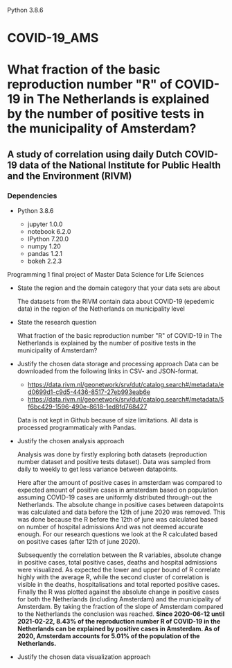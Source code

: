 Python 3.8.6
# COVID-19_AMS
# What fraction of the basic reproduction number "R" of COVID-19 in The Netherlands is explained by the number of positive tests in the municipality of Amsterdam?
## A study of correlation using daily Dutch COVID-19 data of the National Institute for Public Health and the Environment (RIVM)

### Dependencies

- Python 3.8.6

	- jupyter 1.0.0
	- notebook 6.2.0
	- IPython 7.20.0
	- numpy 1.20
	- pandas 1.2.1
	- bokeh 2.2.3

Programming 1 final project of Master Data Science for Life Sciences

- State the region and the domain category that your data sets are about

	The datasets from the RIVM contain data about COVID-19 (epedemic data) in the region of the Netherlands on municipality level

- State the research question

	What fraction of the basic reproduction number "R" of COVID-19 in The Netherlands is explained by the number of positive tests in the municipality of Amsterdam?


- Justify the chosen data storage and processing approach
	Data can be downloaded from the following links in CSV- and JSON-format.

	- https://data.rivm.nl/geonetwork/srv/dut/catalog.search#/metadata/ed0699d1-c9d5-4436-8517-27eb993eab6e
	- https://data.rivm.nl/geonetwork/srv/dut/catalog.search#/metadata/5f6bc429-1596-490e-8618-1ed8fd768427

	Data is not kept in Github because of size limitations. All data is processed programmaticaly with Pandas.	

- Justify the chosen analysis approach
	
	Analysis was done by firstly exploring both datasets (reproduction number dataset and positive tests dataset). Data was sampled from daily to weekly to get less variance between datapoints. 
	
	Here after the amount of positive cases in amsterdam was compared to expected amount of positive cases in amsterdam based on population assuming COVID-19 cases are uniformly distributed through-out the Netherlands.
	The absolute change in positive cases between datapoints was calculated and data before the 12th of june 2020 was removed. This was done because the R before the 12th of june was calculated based on number of hospital admissions
	And was not deemed accurate enough. For our research questions we look at the R calculated based on positive cases (after 12th of june 2020). 
	
	Subsequently the correlation between the R variables, absolute change in positive cases, total positive cases, deaths and hospital admissions were visualized. As expected the lower and upper bound of R correlate highly with the 
	average R, while the second cluster of correlation is visible in the deaths, hospitalisations and total reported positive cases.
	Finally the R was plotted against the absolute change in positive cases for both the Netherlands (including Amsterdam) and the municipality of Amsterdam. By taking the fraction of the slope of Amsterdam compared to the 
	Netherlands the conclusion was reached. **Since 2020-06-12 until 2021-02-22, 8.43% of the reproduction number R of COVID-19 in the Netherlands can be explained by positive cases in Amsterdam.
	As of 2020, Amsterdam accounts for 5.01% of the population of the Netherlands.**

- Justify the chosen data visualization approach

